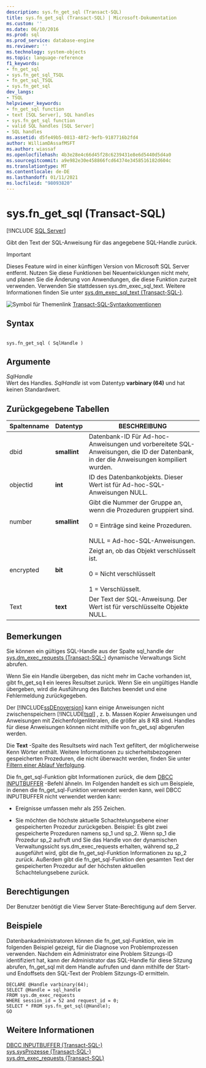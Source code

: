 ```yaml
---
description: sys.fn_get_sql (Transact-SQL)
title: sys.fn_get_sql (Transact-SQL) | Microsoft-Dokumentation
ms.custom: ''
ms.date: 06/10/2016
ms.prod: sql
ms.prod_service: database-engine
ms.reviewer: ''
ms.technology: system-objects
ms.topic: language-reference
f1_keywords:
- fn_get_sql
- sys.fn_get_sql_TSQL
- fn_get_sql_TSQL
- sys.fn_get_sql
dev_langs:
- TSQL
helpviewer_keywords:
- fn_get_sql function
- text [SQL Server], SQL handles
- sys.fn_get_sql function
- valid SQL handles [SQL Server]
- SQL handles
ms.assetid: d5fe49b5-0813-48f2-9efb-9187716b2fd4
author: WilliamDAssafMSFT
ms.author: wiassaf
ms.openlocfilehash: 4b3e28e4c66d45f28c6239431e8e6d5440d5d4a0
ms.sourcegitcommit: a9e982e30e458866fcd64374e3458516182d604c
ms.translationtype: MT
ms.contentlocale: de-DE
ms.lasthandoff: 01/11/2021
ms.locfileid: "98093820"
---
```

# <a name="sysfn_get_sql-transact-sql"></a>sys.fn_get_sql (Transact-SQL)
[!INCLUDE [SQL Server](../../includes/applies-to-version/sqlserver.md)]

  Gibt den Text der SQL-Anweisung für das angegebene SQL-Handle zurück.  
  
> [!IMPORTANT]  
>  Dieses Feature wird in einer künftigen Version von Microsoft SQL Server entfernt. Nutzen Sie diese Funktionen bei Neuentwicklungen nicht mehr, und planen Sie die Änderung von Anwendungen, die diese Funktion zurzeit verwenden. Verwenden Sie stattdessen sys.dm_exec_sql_text. Weitere Informationen finden Sie unter [sys.dm_exec_sql_text &#40;Transact-SQL-&#41;](../../relational-databases/system-dynamic-management-views/sys-dm-exec-sql-text-transact-sql.md).  
  
 
  
 ![Symbol für Themenlink](../../database-engine/configure-windows/media/topic-link.gif "Symbol für Themenlink") [Transact-SQL-Syntaxkonventionen](../../t-sql/language-elements/transact-sql-syntax-conventions-transact-sql.md)  
  
## <a name="syntax"></a>Syntax  
  
```  
  
sys.fn_get_sql ( SqlHandle )  
```  
  
## <a name="arguments"></a>Argumente  
 *SqlHandle*  
 Wert des Handles. *SqlHandle* ist vom Datentyp **varbinary (64)** und hat keinen Standardwert.  
  
## <a name="tables-returned"></a>Zurückgegebene Tabellen  
  
|Spaltenname|Datentyp|BESCHREIBUNG|  
|-----------------|---------------|-----------------|  
|dbid|**smallint**|Datenbank-ID Für Ad-hoc-Anweisungen und vorbereitete SQL-Anweisungen, die ID der Datenbank, in der die Anweisungen kompiliert wurden.|  
|objectid|**int**|ID des Datenbankobjekts. Dieser Wert ist für Ad-hoc-SQL-Anweisungen NULL.|  
|number|**smallint**|Gibt die Nummer der Gruppe an, wenn die Prozeduren gruppiert sind.<br /><br /> 0 = Einträge sind keine Prozeduren.<br /><br /> NULL = Ad-hoc-SQL-Anweisungen.|  
|encrypted|**bit**|Zeigt an, ob das Objekt verschlüsselt ist.<br /><br /> 0 = Nicht verschlüsselt<br /><br /> 1 = Verschlüsselt.|  
|Text|**text**|Der Text der SQL-Anweisung. Der Wert ist für verschlüsselte Objekte NULL.|  
  
## <a name="remarks"></a>Bemerkungen  
 Sie können ein gültiges SQL-Handle aus der Spalte sql_handle der [sys.dm_exec_requests &#40;Transact-SQL-&#41;](../../relational-databases/system-dynamic-management-views/sys-dm-exec-requests-transact-sql.md) dynamische Verwaltungs Sicht abrufen.  
  
 Wenn Sie ein Handle übergeben, das nicht mehr im Cache vorhanden ist, gibt fn_get_sq **l** ein leeres Resultset zurück. Wenn Sie ein ungültiges Handle übergeben, wird die Ausführung des Batches beendet und eine Fehlermeldung zurückgegeben.  
  
 Der [!INCLUDE[ssDEnoversion](../../includes/ssdenoversion-md.md)] kann einige Anweisungen nicht zwischenspeichern [!INCLUDE[tsql](../../includes/tsql-md.md)] , z. b. Massen Kopier Anweisungen und Anweisungen mit Zeichenfolgenliteralen, die größer als 8 KB sind. Handles für diese Anweisungen können nicht mithilfe von fn_get_sql abgerufen werden.  
  
 Die **Text** -Spalte des Resultsets wird nach Text gefiltert, der möglicherweise Kenn Wörter enthält. Weitere Informationen zu sicherheitsbezogenen gespeicherten Prozeduren, die nicht überwacht werden, finden Sie unter [Filtern einer Ablauf Verfolgung](../../relational-databases/sql-trace/filter-a-trace.md).  
  
 Die fn_get_sql-Funktion gibt Informationen zurück, die dem [DBCC INPUTBUFFER](../../t-sql/database-console-commands/dbcc-inputbuffer-transact-sql.md) -Befehl ähneln. Im Folgenden handelt es sich um Beispiele, in denen die fn_get_sql-Funktion verwendet werden kann, weil DBCC INPUTBUFFER nicht verwendet werden kann:  
  
-   Ereignisse umfassen mehr als 255 Zeichen.  
  
-   Sie möchten die höchste aktuelle Schachtelungsebene einer gespeicherten Prozedur zurückgeben. Beispiel: Es gibt zwei gespeicherte Prozeduren namens sp_1 und sp_2. Wenn sp_1 die Prozedur sp_2 aufruft und Sie das Handle von der dynamischen Verwaltungssicht sys.dm_exec_requests erhalten, während sp_2 ausgeführt wird, gibt die fn_get_sql-Funktion Informationen zu sp_2 zurück. Außerdem gibt die fn_get_sql-Funktion den gesamten Text der gespeicherten Prozedur auf der höchsten aktuellen Schachtelungsebene zurück.  
  
## <a name="permissions"></a>Berechtigungen  
 Der Benutzer benötigt die View Server State-Berechtigung auf dem Server.  
  
## <a name="examples"></a>Beispiele  
 Datenbankadministratoren können die fn_get_sql-Funktion, wie im folgenden Beispiel gezeigt, für die Diagnose von Problemprozessen verwenden. Nachdem ein Administrator eine Problem Sitzungs-ID identifiziert hat, kann der Administrator das SQL-Handle für diese Sitzung abrufen, fn_get_sql mit dem Handle aufrufen und dann mithilfe der Start-und Endoffsets den SQL-Text der Problem Sitzungs-ID ermitteln.  
  
```  
DECLARE @Handle varbinary(64);  
SELECT @Handle = sql_handle   
FROM sys.dm_exec_requests   
WHERE session_id = 52 and request_id = 0;  
SELECT * FROM sys.fn_get_sql(@Handle);  
GO  
```  
  
## <a name="see-also"></a>Weitere Informationen  
 [DBCC INPUTBUFFER &#40;Transact-SQL-&#41;](../../t-sql/database-console-commands/dbcc-inputbuffer-transact-sql.md)   
 [sys.sysProzesse &#40;Transact-SQL-&#41;](../../relational-databases/system-compatibility-views/sys-sysprocesses-transact-sql.md)   
 [sys.dm_exec_requests &#40;Transact-SQL&#41;](../../relational-databases/system-dynamic-management-views/sys-dm-exec-requests-transact-sql.md)  
  
  
